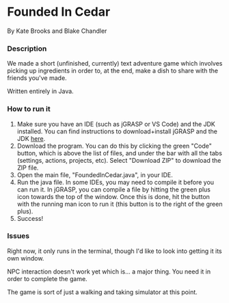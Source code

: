 <h1>Founded In Cedar</h1>
By Kate Brooks and Blake Chandler

<h3> Description </h3>
We made a short (unfinished, currently) text adventure game which involves picking up ingredients in order to, at the end, make a dish to share with the friends you've made.

Written entirely in Java.

<h3> How to run it </h3>
<ol>
  <li>Make sure you have an IDE (such as jGRASP or VS Code) and the JDK installed. You can find instructions to download+install jGRASP and the JDK <a href="https://courses.cs.washington.edu/courses/cse14x/software2-openJDK/">here</a>.</li>
  <li>Download the program. You can do this by clicking the green "Code" button, which is above the list of files, and under the bar with all the tabs (settings, actions, projects, etc). Select "Download ZIP" to download the ZIP file.</li>
  <li>Open the main file, "FoundedInCedar.java", in your IDE.</li>
  <li>Run the java file. In some IDEs, you may need to compile it before you can run it. In jGRASP, you can compile a file by hitting the green plus icon towards the top of the window. Once this is done, hit the button with the running man icon to run it (this button is to the right of the green plus).</li>
  <li>Success!</li>
</ol>
  
<h3> Issues </h3>
Right now, it only runs in the terminal, though I'd like to look into getting it its own window.

NPC interaction doesn't work yet which is... a major thing. You need it in order to complete the game.
  
The game is sort of just a walking and taking simulator at this point.
